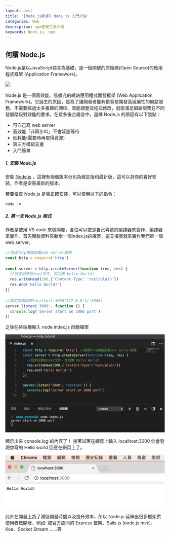 ```yaml
---
layout: post
title: '[Node.js新手] Node.js 入門介紹'
categories: Web
description: npm管理工具介紹
keywords: Node.js, npm
---
```



## 何謂 Node.js
Node.js是以JavaScript語言為基礎，是一個開放的原始碼(Open Source)的應用程式框架        (Application Framework)。

<img src="https://camo.githubusercontent.com/dfe125b1579e723de45a206328df7e0705ed9f9f/68747470733a2f2f6e6f64656a732e6f72672f7374617469632f696d616765732f6c6f676f732f6e6f64656a732e706e67" width="300">

Node.js 是一個高效能、易擴充的網站應用程式開發框架 (Web Application Framework)。它誕生的原因，是為了讓開發者能夠更容易開發高延展性的網路服務，不需要經過太多複雜的調校、效能調整及程式修改，就能滿足網路服務在不同發展階段對效能的要求。在眾多後台語言中，選擇 Node.js 的原因有以下幾點：

 - 可自己寫 web server
 - 高效能「非同步IO」不會延遲等待
 - 低耗能(需要時再取得資源)
 - 第三方模組支援
 - 入門簡單
 
##### 1. 安裝 Node.js

安裝 [Node.js](https://nodejs.org/en/) ，這裡有兩個版本分別為穩定版和最新版，這可以具你的喜好安裝，作者是安裝最新的版本。

若要檢查 Node.js 是否正確安裝，可以使用以下的指令：
```
node -v
```

##### 2. 第一支 Node.js 程式

作者是使用 VS code 來做開發，各位可以使是自己喜歡的編譯器來實作，編譯器來實作，首先開啟資料夾新增一個index.js的檔案，這支檔案就來實作我們第一個 web server。

```js
//透過http模組啟動web server服務
const http = require('http') 

const server = http.createServer(function (req, res) {
  //設定回應為text文件，並回應 Hello World!
  res.writeHead(200,{'Content-Type':'text/plain'})
  res.end('Hello World!')
})

//設定服務監聽localhost:3000(127.0.0.1/:3000)
server.listen('3000', function () {  
  console.log('server start on 3000 port')
})

```
之後在終端機輸入 node index.js 啟動檔案

<img src="/images/posts/web/img1061112-1.png">

顯示出來 console.log 的內容了！ 接著試著在網頁上輸入 localhost:3000 你會發現你寫的 Hello world 回應在網頁上了。

<img src="/images/posts/web/img1061112-2.png">

此外在開發上為了減低開發時間以及提升效率，所以 Node.js 延伸出很多框架供使用者做開發，例如: 被官方認同的 Express 框架、Sails.js (node.js mvc)、Koa、Socket Stream ......等
